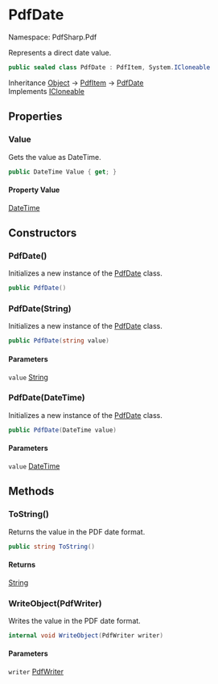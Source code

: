 # PdfDate

Namespace: PdfSharp.Pdf

Represents a direct date value.

```csharp
public sealed class PdfDate : PdfItem, System.ICloneable
```

Inheritance [Object](https://docs.microsoft.com/en-us/dotnet/api/system.object) → [PdfItem](./pdfsharp.pdf.pdfitem) → [PdfDate](./pdfsharp.pdf.pdfdate)<br>
Implements [ICloneable](https://docs.microsoft.com/en-us/dotnet/api/system.icloneable)

## Properties

### **Value**

Gets the value as DateTime.

```csharp
public DateTime Value { get; }
```

#### Property Value

[DateTime](https://docs.microsoft.com/en-us/dotnet/api/system.datetime)<br>

## Constructors

### **PdfDate()**

Initializes a new instance of the [PdfDate](./pdfsharp.pdf.pdfdate) class.

```csharp
public PdfDate()
```

### **PdfDate(String)**

Initializes a new instance of the [PdfDate](./pdfsharp.pdf.pdfdate) class.

```csharp
public PdfDate(string value)
```

#### Parameters

`value` [String](https://docs.microsoft.com/en-us/dotnet/api/system.string)<br>

### **PdfDate(DateTime)**

Initializes a new instance of the [PdfDate](./pdfsharp.pdf.pdfdate) class.

```csharp
public PdfDate(DateTime value)
```

#### Parameters

`value` [DateTime](https://docs.microsoft.com/en-us/dotnet/api/system.datetime)<br>

## Methods

### **ToString()**

Returns the value in the PDF date format.

```csharp
public string ToString()
```

#### Returns

[String](https://docs.microsoft.com/en-us/dotnet/api/system.string)<br>

### **WriteObject(PdfWriter)**

Writes the value in the PDF date format.

```csharp
internal void WriteObject(PdfWriter writer)
```

#### Parameters

`writer` [PdfWriter](./pdfsharp.pdf.io.pdfwriter)<br>
